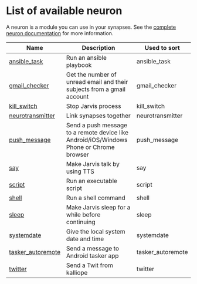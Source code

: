 # List of available neuron

A neuron is a module you can use in your synapses. See the [complete neuron documentation](neurons.md) for more information.

| Name                                               | Description                                                                             | Used to sort      |
|----------------------------------------------------|-----------------------------------------------------------------------------------------|-------------------|
| [ansible_task](../neurons/ansible_task/)           | Run an ansible playbook                                                                 | ansible_task      |
| [gmail_checker](../neurons/gmail_checker/)         | Get the number of unread email and their subjects from a gmail account                  | gmail_checker     |
| [kill_switch](../neurons/kill_switch/)             | Stop Jarvis process                                                                     | kill_switch       |
| [neurotransmitter](../neurons/neurotransmitter/)   | Link synapses together                                                                  | neurotransmitter  |
| [push_message](../neurons/push_message/)           | Send a push message to a remote device like Android/iOS/Windows Phone or Chrome browser | push_message      |
| [say](../neurons/say/)                             | Make Jarvis talk by using TTS                                                           | say               |
| [script](../neurons/script/)                       | Run an executable script                                                                | script            |
| [shell](../neurons/command/)                       | Run a shell command                                                                     | shell             |
| [sleep](../neurons/sleep/)                         | Make Jarvis sleep for a while before continuing                                         | sleep             |
| [systemdate](../neurons/systemdate/)               | Give the local system date and time                                                     | systemdate        |
| [tasker_autoremote](../neurons/tasker_autoremote/) | Send a message to Android tasker app                                                    | tasker_autoremote |
| [twitter](../neurons/twitter/)                     | Send a Twit from kalliope                                                               | twitter           |

